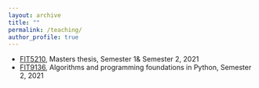 ```yaml
---
layout: archive
title: ""
permalink: /teaching/
author_profile: true
---
```



* [FIT5210](https://handbook.monash.edu/2021/units/FIT5210), Masters thesis, Semester 1& Semester 2, 2021 
* [FIT9136](https://handbook.monash.edu/2021/units/FIT9136), Algorithms and programming foundations in Python, Semester 2, 2021 






